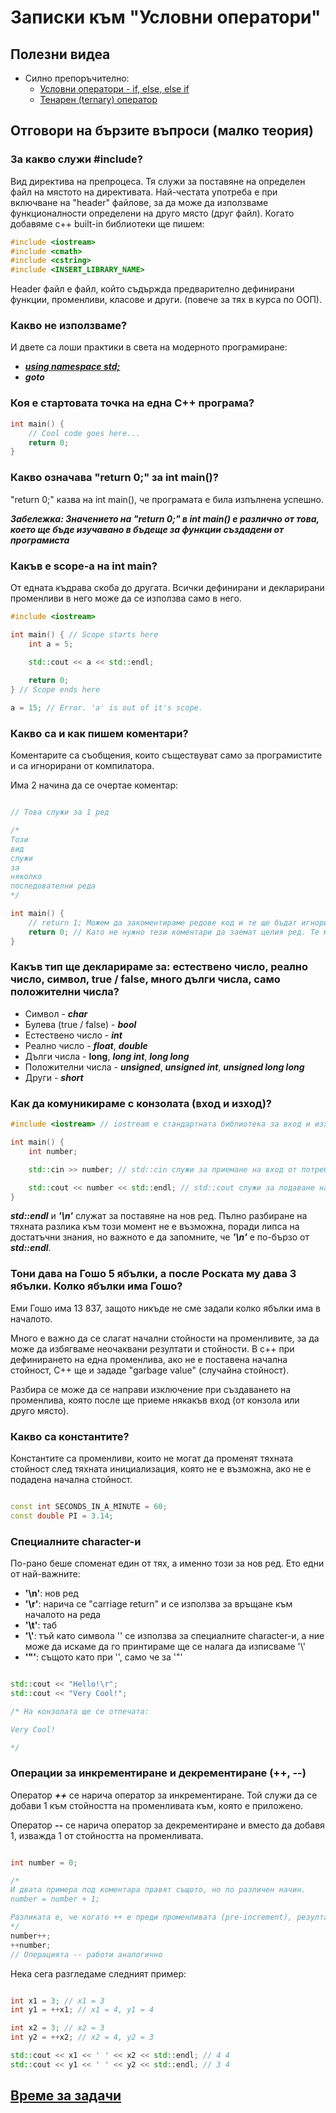 # Записки към "Условни оператори"

## Полезни видеа

- Силно препоръчително:
  - [Условни оператори - if, else, else if](https://youtu.be/qEgCT87KOfc)
  - [Тенарен (ternary) оператор](https://youtu.be/ezqsL-st8qg)

## Отговори на бързите въпроси (малко теория)

### За какво служи #include?

Вид директива на препроцеса. Тя служи за поставяне на определен файл на мястото на директивата. Най-честата употреба е при включване на "header" файлове, за да може да използваме функционалности определени на друго място (друг файл). Когато добавяме c++ built-in библиотеки ще пишем:

``` c++
#include <iostream>
#include <cmath>
#include <cstring>
#include <INSERT_LIBRARY_NAME>
```

Header файл е файл, който съдържда предварително дефинирани функции, променливи, класове и други. (повече за тях в курса по ООП).

### Какво не използваме?

И двете са лоши практики в света на модерното програмиране:

- [***using namespace std;***](https://youtu.be/4NYC-VU-svE)
- ***goto***

### Коя е стартовата точка на една C++ програма?

``` c++
int main() {
    // Cool code goes here...
    return 0;
}
```

### Какво означава "return 0;" за int main()?

"return 0;" казва на int main(), че програмата е била изпълнена успешно.

***Забележка: Значението на "return 0;" в int main() е различно от това, което ще бъде изучавано в бъдеще за функции създадени от програмиста***

### Какъв е scope-а на int main?

От едната къдрава скоба до другата. Всички дефинирани и декларирани променливи в него може да се използва само в него.

``` c++
#include <iostream>

int main() { // Scope starts here
    int a = 5;

    std::cout << a << std::endl;
    
    return 0;
} // Scope ends here

a = 15; // Error. 'a' is out of it's scope.

```

### Какво са и как пишем коментари?

Коментарите са съобщения, които съществуват само за програмистите и са игнорирани от компилатора.

Има 2 начина да се очертае коментар:

``` c++

// Това служи за 1 ред

/*
Този
вид
служи
за
няколко
последователни реда
*/

int main() {
    // return 1; Можем да закоментираме редове код и те ще бъдат игнорирани.
    return 0; // Като не нужно тези коментари да заемат целия ред. Те могат да започнат по-късно
}

```

### Какъв тип ще декларираме за: естествено число, реално число, символ, true / false, много дълги числа, само положителни числа?

- Символ - ***char***
- Булева (true / false) - ***bool***
- Естествено число - ***int***
- Реално число - ***float***, ***double***
- Дълги числа - **long**, ***long int***, ***long long***
- Положителни числа - ***unsigned***, ***unsigned int***, ***unsigned long long***
- Други - ***short***

### Как да комуникираме с конзолата (вход и изход)?

``` c++
#include <iostream> // iostream е стандартната библиотека за вход и изход на c++. В нея са включени std::cin, std::cout и std::cerr

int main() {
    int number;

    std::cin >> number; // std::cin служи за приемане на вход от потребителя чрез конзолата.

    std::cout << number << std::endl; // std::cout служи за подаване на изход към конзолата. std::endl служи за поставяне на нов ред на козолата.
}

```

***std::endl*** и ***'\n'*** служат за поставяне на нов ред. Пълно разбиране на тяхната разлика към този момент не е възможна, поради липса на достатъчни знания, но важното е да запомните, че ***'\n'*** е по-бързо от ***std::endl***.

### Тони дава на Гошо 5 ябълки, а после Роската му дава 3 ябълки. Колко ябълки има Гошо?

Еми Гошо има 13 837, защото никъде не сме задали колко ябълки има в началото.

Много е важно да се слагат начални стойности на променливите, за да може да избягваме неочаквани резултати и стойности. В c++ при дефинирането на една променлива, ако не е поставена начална стойност, C++ ще и зададе "garbage value" (случайна стойност).

Разбира се може да се направи изключение при създаването на променлива, която после ще приеме някакъв вход (от конзола или друго място).

### Какво са константите?

Константите са променливи, които не могат да променят тяхната стойност след тяхната инициализация, която не е възможна, ако не е подадена начална стойност.

``` c++

const int SECONDS_IN_A_MINUTE = 60;
const double PI = 3.14;

```

### Специалните character-и

По-рано беше споменат един от тях, а именно този за нов ред. Ето едни от най-важните:

- **'\n'**: нов ред
- **'\r'**: нарича се "carriage return" и се използва за връщане към началото на реда
- **'\t'**: таб
- **'\\'**: тъй като символа '\' се използва за специалните character-и, а ние може да искаме да го принтираме ще се налага да изписваме '\\'
- **'\"'**: същото като при '\', само че за '"'

``` c++

std::cout << "Hello!\r";
std::cout << "Very Cool!";

/* На конзолата ще се отпечата:

Very Cool!

*/

```

### Операции за инкрементиране и декрементиране (++, --)

Оператор ***++*** се нарича оператор за инкрементиране. Той служи да се добави 1 към стойността на променливата към, която е приложено.

Оператор ***--*** се нарича оператор за декрементиране и вместо да добавя 1, изважда 1 от стойността на променливата.

``` c++

int number = 0;

/*
И двата примера под коментара правят същото, но по различен начин.
number = number + 1;

Разликата е, че когато ++ е преди променливата (pre-increment), резултата ще бъде новата инкрементирана стойност. Когато ++ е след променливата (post-increment), резултата ще бъде старата стойност (въпреки това, променливата ще се покачи с 1 нагоре)
*/
number++;
++number;
// Операцията -- работи аналогично

```

Нека сега разгледаме следният пример:

``` c++

int x1 = 3; // x1 = 3
int y1 = ++x1; // x1 = 4, y1 = 4

int x2 = 3; // x2 = 3
int y2 = ++x2; // x2 = 4, y2 = 3

std::cout << x1 << ' ' << x2 << std::endl; // 4 4
std::cout << y1 << ' ' << y2 << std::endl; // 3 4

```

## [Време за задачи](https://github.com/vasilzahariev/IP-Practicum-Tasks/blob/main/Week%2002%20-%20Conditional%20Operators/Tasks.md)
